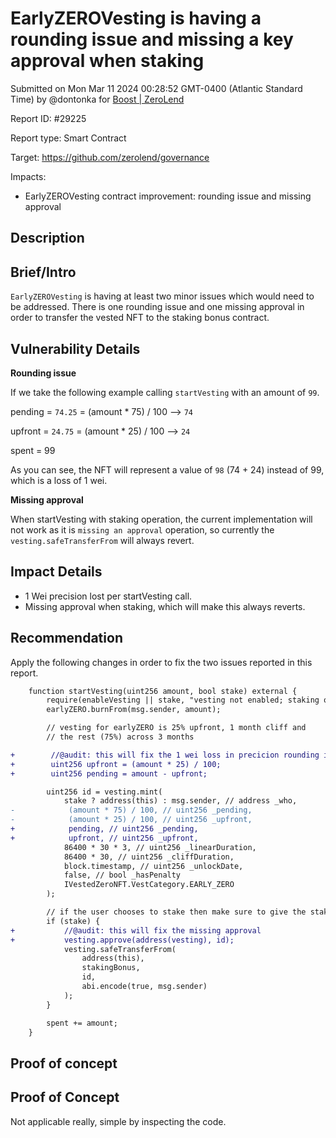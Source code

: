 
# EarlyZEROVesting is having a rounding issue and missing a key approval when staking

Submitted on Mon Mar 11 2024 00:28:52 GMT-0400 (Atlantic Standard Time) by @dontonka for [Boost | ZeroLend](https://immunefi.com/bounty/zerolend-boost/)

Report ID: #29225

Report type: Smart Contract

Target: https://github.com/zerolend/governance

Impacts:
- EarlyZEROVesting contract improvement: rounding issue and missing approval

## Description
## Brief/Intro
`EarlyZEROVesting` is having at least two minor issues which would need to be addressed. There is one rounding issue and one missing approval in order to transfer the vested NFT to the staking bonus contract.

## Vulnerability Details
**Rounding issue**

If we take the following example calling `startVesting` with an amount of `99`.

pending = `74.25` = (amount * 75) / 100 --> `74`

upfront = `24.75` = (amount * 25) / 100 --> `24`

spent = 99

As you can see, the NFT will represent a value of `98` (74 + 24) instead of 99, which is a loss of 1 wei.

**Missing approval**

When startVesting with staking operation, the current implementation will not work as it is `missing an approval` operation, so currently the `vesting.safeTransferFrom` will always revert.

## Impact Details
- 1 Wei precision lost per startVesting call.
- Missing approval when staking, which will make this always reverts.

## Recommendation
Apply the following changes in order to fix the two issues reported in this report.

```diff
    function startVesting(uint256 amount, bool stake) external {
        require(enableVesting || stake, "vesting not enabled; staking only");
        earlyZERO.burnFrom(msg.sender, amount);

        // vesting for earlyZERO is 25% upfront, 1 month cliff and
        // the rest (75%) across 3 months

+        //@audit: this will fix the 1 wei loss in precicion rounding issue.
+        uint256 upfront = (amount * 25) / 100;
+        uint256 pending = amount - upfront; 

        uint256 id = vesting.mint(
            stake ? address(this) : msg.sender, // address _who,
-            (amount * 75) / 100, // uint256 _pending,
-            (amount * 25) / 100, // uint256 _upfront,
+            pending, // uint256 _pending,
+            upfront, // uint256 _upfront,
            86400 * 30 * 3, // uint256 _linearDuration,
            86400 * 30, // uint256 _cliffDuration,
            block.timestamp, // uint256 _unlockDate,
            false, // bool _hasPenalty
            IVestedZeroNFT.VestCategory.EARLY_ZERO
        );

        // if the user chooses to stake then make sure to give the staking bonus
        if (stake) {
+           //@audit: this will fix the missing approval
+           vesting.approve(address(vesting), id);
            vesting.safeTransferFrom(
                address(this),
                stakingBonus,
                id,
                abi.encode(true, msg.sender)
            );
        }

        spent += amount;
    }
```

        
## Proof of concept
## Proof of Concept
Not applicable really, simple by inspecting the code.